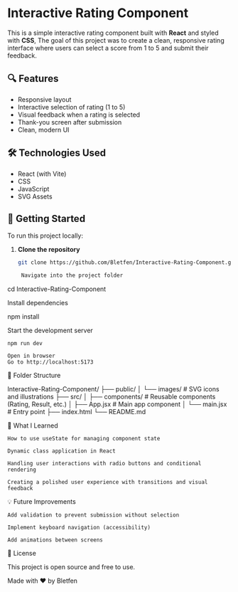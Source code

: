 # Interactive Rating Component

This is a simple interactive rating component built with **React** and styled with **CSS**, The goal of this project was to create a clean, responsive rating interface where users can select a score from 1 to 5 and submit their feedback.

## 🔍 Features

- Responsive layout
- Interactive selection of rating (1 to 5)
- Visual feedback when a rating is selected
- Thank-you screen after submission
- Clean, modern UI

## 🛠️ Technologies Used

- React (with Vite)
- CSS
- JavaScript
- SVG Assets

## 🚀 Getting Started

To run this project locally:

1. **Clone the repository**

   ```bash
   git clone https://github.com/Bletfen/Interactive-Rating-Component.git

    Navigate into the project folder
   ```

cd Interactive-Rating-Component

Install dependencies

npm install

Start the development server

    npm run dev

    Open in browser
    Go to http://localhost:5173

📁 Folder Structure

Interactive-Rating-Component/
├── public/
│ └── images/ # SVG icons and illustrations
├── src/
│ ├── components/ # Reusable components (Rating, Result, etc.)
│ ├── App.jsx # Main app component
│ └── main.jsx # Entry point
├── index.html
└── README.md

🎯 What I Learned

    How to use useState for managing component state

    Dynamic class application in React

    Handling user interactions with radio buttons and conditional rendering

    Creating a polished user experience with transitions and visual feedback

💡 Future Improvements

    Add validation to prevent submission without selection

    Implement keyboard navigation (accessibility)

    Add animations between screens

📄 License

This project is open source and free to use.

Made with ❤️ by Bletfen

